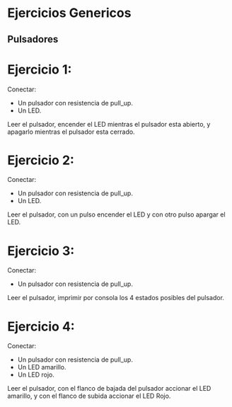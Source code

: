 # Ejercicios Genericos

## Pulsadores

# Ejercicio 1:

Conectar:
- Un pulsador con resistencia de pull_up.
- Un LED.

Leer el pulsador, encender el LED mientras el pulsador esta abierto, y apagarlo mientras el pulsador esta cerrado.

# Ejercicio 2:

Conectar:
- Un pulsador con resistencia de pull_up.
- Un LED.

Leer el pulsador, con un pulso encender el LED y con otro pulso apargar el LED.

# Ejercicio 3:

Conectar:
- Un pulsador con resistencia de pull_up.

Leer el pulsador, imprimir por consola los 4 estados posibles del pulsador.

# Ejercicio 4:

Conectar:
- Un pulsador con resistencia de pull_up.
- Un LED amarillo.
- Un LED rojo.

Leer el pulsador, con el flanco de bajada del pulsador accionar el LED amarillo, y con el flanco de subida accionar el LED Rojo.